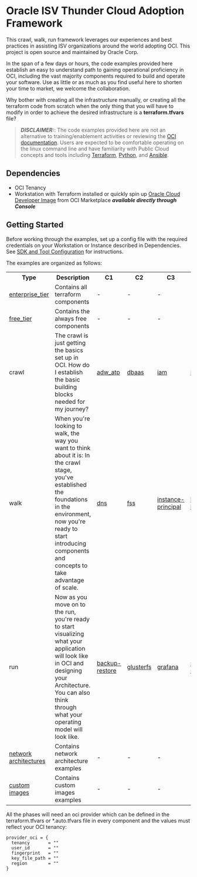 # Oracle ISV Thunder Cloud Adoption Framework

This crawl, walk, run framework leverages our experiences and best practices in assisting
ISV organizations around the world adopting OCI. This project is open source and maintained by Oracle Corp. 

In the span of a few days or hours, the code examples provided here establish an easy to understand path to gaining operational proficiency in OCI, including the vast majority components required to build and operate your software. Use as little or as much as you find useful here to shorten your time to market, we welcome the collaboration.

Why bother with creating all the infrastructure manually, or creating all the terraform code from scratch when the only thing that you will have to modify in order to achieve the desired infrastructure is a **terraform.tfvars** file?

>***DISCLAIMER:***: The code examples provided here are not an alternative to training/enablement activities or reviewing the [OCI documentation](https://docs.cloud.oracle.com/iaas/Content/home.htm). Users are expected to be comfortable operating on the linux command line and have familiarity with Public Cloud concepts and tools including [Terraform](https://github.com/hashicorp/terraform), [Python](https://www.python.org/), and [Ansible](https://github.com/ansible/ansible).


## Dependencies

- OCI Tenancy
- Workstation with Terraform installed or quickly spin up [Oracle Cloud Developer Image](https://cloudmarketplace.oracle.com/marketplace/en_US/listing/54030984) from OCI Marketplace **_available directly through Console_**


## Getting Started

Before working through the examples, set up a config file with the required credentials on your Workstation or Instance described in Dependencies. See [SDK and Tool Configuration](https://docs.us-phoenix-1.oraclecloud.com/Content/API/Concepts/sdkconfig.htm) for instructions.

The examples are organized as follows:

<table>
  <tr>
    <th width="10">Type</th>
    <th width="200">Description</th>
    <th width="10">C1</th>
    <th width="10">C2</th>
    <th width="10">C3</th>
    <th width="10">C4</th>
    <th width="10">C5</th>
    <th width="10">C6</th>
    <th width="10">C7</th>
    <th width="10">C8</th>
  </tr>
  <tr>
    <td><a href=./examples/enterprise_tier/enterprise-tier.md>enterprise_tier</td>
    <td>Contains all terraform components</td>
    <td>-</td>
    <td>-</td>
    <td>-</td>
    <td>-</td>
    <td>-</td>
    <td>-</td>
    <td>-</td>
    <td>-</td>
  </tr>
  <tr>
    <td><a href=./examples/free_tier/free-tier.md>free_tier</td>
    <td>Contains the always free components</td>
    <td>-</td>
    <td>-</td>
    <td>-</td>
    <td>-</td>
    <td>-</td>
    <td>-</td>
    <td>-</td>
    <td>-</td>
  </tr>
  <tr>
    <td>crawl</td>
    <td>The crawl is just getting the basics set up in OCI. How do I establish the basic building blocks needed for my journey?</td>
    <td><a href=./examples/crawl/adw/adw.md>adw_atp</td>
    <td><a href=./examples/crawl/dbaas/dbaas.md>dbaas</td>
    <td><a href=./examples/crawl/iam/iam.md>iam</td>
    <td><a href=./examples/crawl/instances/compute.md>instances</td>
    <td><a href=./examples/crawl/network/network.md>network</td>
    <td>-</td>
    <td>-</td>
    <td>-</td>
  </tr>
  <tr>
    <td>walk</td>
    <td>When you're looking to walk, the way you want to think about it is: In the crawl stage, you've established the foundations in the environment, now you're ready to start introducing components and concepts to take advantage of scale.</td>
    <td><a href=./examples/walk/dns/dns.md>dns</td>
    <td><a href=./examples/walk/fss/fss.md>fss</td>
    <td><a href=./examples/walk/instance-principal/instance-principal.md>instance-principal</td>
    <td><a href=./examples/walk/load-balancer/load-balancer.md>load-balancer</td>
    <td><a href=./examples/walk/object-storage/object-storage.md>object-storage</td>
    <td>-</td>
    <td>-</td>
    <td>-</td>
  </tr>
  <tr>
    <td>run</td>
    <td>Now as you move on to the run, you're ready to start visualizing what your application will look like in OCI and designing your Architecture. You can also think through what your operating model will look like.</td>
    <td><a href=./examples/run/backup-restore/backup-restore.md>backup-restore</td>
    <td><a href=./examples/run/glusterfs/glusterfs.md>glusterfs</td>
    <td><a href=./examples/run/grafana/grafana.md>grafana</td>
    <td><a href=./examples/run/start-stop/start-stop.md>start-stop</td>
    <td><a href=./examples/run/asg/asg.md>asg</td>
    <td><a href=./examples/run/remote-peering/remote-peering.md>remote-peering</td>
    <td><a href=./examples/run/kms/kms.md>kms</td>
    <td><a href=./examples/run/waas/waas.md>waas</td>
  </tr>
  <tr>
    <td><a href=./examples/network_architectures/network-architectures.md>network architectures</td>
    <td>Contains network architecture examples</td>
    <td>-</td>
    <td>-</td>
    <td>-</td>
    <td>-</td>
    <td>-</td>
    <td>-</td>
    <td>-</td>
    <td>-</td>
  </tr>
  <tr>
    <td><a href=./examples/custom_images/custom-images.md>custom images</td>
    <td>Contains custom images examples</td>
    <td>-</td>
    <td>-</td>
    <td>-</td>
    <td>-</td>
    <td>-</td>
    <td>-</td>
    <td>-</td>
    <td>-</td>
  </tr>
</table>

All the phases will need an oci provider which can be defined in the terraform.tfvars or *.auto.tfvars file in every component and the values must reflect your OCI tenancy:
```
provider_oci = {
  tenancy       = ""
  user_id       = ""
  fingerprint   = ""
  key_file_path = ""
  region        = ""
}
```
